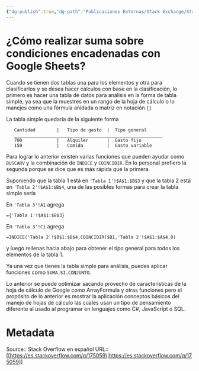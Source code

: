 ```yaml
---
{"dg-publish":true,"dg-path":"Publicaciones Externas/Stack Exchange/Stack Overflow en español/es.stackoverflow.com-175059.md","permalink":"/publicaciones-externas/stack-exchange/stack-overflow-en-espanol/es-stackoverflow-com-175059/","title":"¿Cómo realizar suma sobre condiciones encadenadas con Google Sheets?","hide":true,"noteIcon":"default","created":"2024-04-03T12:49:10.727-06:00","updated":"2024-04-05T16:43:54.107-06:00"}
---
```


# ¿Cómo realizar suma sobre condiciones encadenadas con Google Sheets?

Cuando se tienen dos tablas una para los elementos y otra para clasificarlos y se desea hacer cálculos con base en la clasificación, lo primero es hacer una tabla de datos para análisis en la forma de tabla simple, ya sea que la muestres en un rango de la hoja de cálculo o lo manejes como una fórmula anidada o matriz en notación `{}`

La tabla simple quedaría de la siguiente forma

<!-- language: lang-none -->

       Cantidad        |   Tipo de gasto  |  Tipo general
       ________________________________________________________
       700             |   Alquiler       |  Gasto fijo
       150             |   Comida         |  Gasto variable

Para lograr lo anterior existen varias funciones que pueden ayudar como `BUSCARV` y la combinación de `INDICE` y `COINCIDIR`. En lo personal prefiero la segunda porque se dice que es más rápida que la primera.


Suponiendo que la tabla 1 está en `'Tabla 1'!$A$1:$B$3` y que la tabla 2 está en `'Tabla 2'!$A$1:$B$4`, una de las posibles formas para crear la tabla simple sería

En `'Tabla 3'!A1` agrega

    ={'Tabla 1'!$A$1:$B$3}

En `'Tabla 3'!C1` agrega

    =INDICE('Tabla 2'!$B$1:$B$4,COINCIDIR($B1,'Tabla 2'!$A$1:$A$4,0)

y luego rellenas hacia abajo para obtener el tipo general para todos los elementos de la tabla 1.

Ya una vez que tienes la tabla simple para análisis, puedes aplicar funciones como `SUMA.SI.CONJUNTO`.

Lo anterior se puede optimizar sacando provecho de características de la hoja de cálculo de Google como ArrayFormula y otras funciones pero el propósito de lo anterior es mostrar la aplicación conceptos básicos del manejo de hojas de cálculo las cuales usan un tipo de pensamiento diferente al usado al programar en lenguajes como C#, JavaScript o SQL.

# Metadata
Source:: Stack Overflow en español
URL:: [[https://es.stackoverflow.com/q/175059\|https://es.stackoverflow.com/q/175059]]

